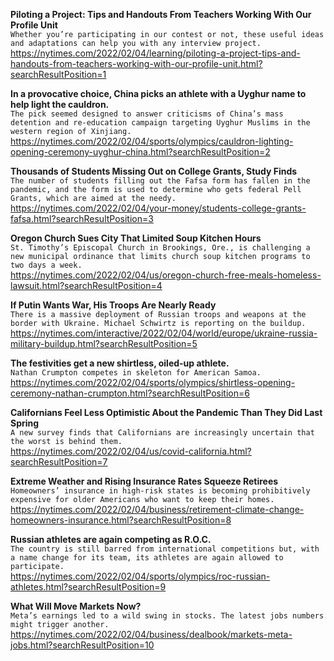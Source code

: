 **Piloting a Project: Tips and Handouts From Teachers Working With Our Profile Unit**\
`Whether you’re participating in our contest or not, these useful ideas and adaptations can help you with any interview project.`\
https://nytimes.com/2022/02/04/learning/piloting-a-project-tips-and-handouts-from-teachers-working-with-our-profile-unit.html?searchResultPosition=1

**In a provocative choice, China picks an athlete with a Uyghur name to help light the cauldron.**\
`The pick seemed designed to answer criticisms of China’s mass detention and re-education campaign targeting Uyghur Muslims in the western region of Xinjiang.`\
https://nytimes.com/2022/02/04/sports/olympics/cauldron-lighting-opening-ceremony-uyghur-china.html?searchResultPosition=2

**Thousands of Students Missing Out on College Grants, Study Finds**\
`The number of students filling out the Fafsa form has fallen in the pandemic, and the form is used to determine who gets federal Pell Grants, which are aimed at the needy.`\
https://nytimes.com/2022/02/04/your-money/students-college-grants-fafsa.html?searchResultPosition=3

**Oregon Church Sues City That Limited Soup Kitchen Hours**\
`St. Timothy’s Episcopal Church in Brookings, Ore., is challenging a new municipal ordinance that limits church soup kitchen programs to two days a week.`\
https://nytimes.com/2022/02/04/us/oregon-church-free-meals-homeless-lawsuit.html?searchResultPosition=4

**If Putin Wants War, His Troops Are Nearly Ready**\
`There is a massive deployment of Russian troops and weapons at the border with Ukraine. Michael Schwirtz is reporting on the buildup.`\
https://nytimes.com/interactive/2022/02/04/world/europe/ukraine-russia-military-buildup.html?searchResultPosition=5

**The festivities get a new shirtless, oiled-up athlete.**\
`Nathan Crumpton competes in skeleton for American Samoa.`\
https://nytimes.com/2022/02/04/sports/olympics/shirtless-opening-ceremony-nathan-crumpton.html?searchResultPosition=6

**Californians Feel Less Optimistic About the Pandemic Than They Did Last Spring**\
`A new survey finds that Californians are increasingly uncertain that the worst is behind them.`\
https://nytimes.com/2022/02/04/us/covid-california.html?searchResultPosition=7

**Extreme Weather and Rising Insurance Rates Squeeze Retirees**\
`Homeowners’ insurance in high-risk states is becoming prohibitively expensive for older Americans who want to keep their homes.`\
https://nytimes.com/2022/02/04/business/retirement-climate-change-homeowners-insurance.html?searchResultPosition=8

**Russian athletes are again competing as R.O.C.**\
`The country is still barred from international competitions but, with a name change for its team, its athletes are again allowed to participate.`\
https://nytimes.com/2022/02/04/sports/olympics/roc-russian-athletes.html?searchResultPosition=9

**What Will Move Markets Now?**\
`Meta’s earnings led to a wild swing in stocks. The latest jobs numbers might trigger another.`\
https://nytimes.com/2022/02/04/business/dealbook/markets-meta-jobs.html?searchResultPosition=10

